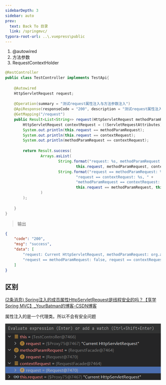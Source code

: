 ```yaml
---
sidebarDepth: 3
sidebar: auto
prev:
  text: Back To 目录
  link: /springmvc/
typora-root-url: ..\.vuepress\public
---
```




1. @autowired
2. 方法参数
3. RequestContextHolder



```java
@RestController
public class TestController implements TestApi{

    @Autowired
    HttpServletRequest request;

    @Operation(summary = "测试request属性注入与方法参数注入")
    @ApiResponse(responseCode = "200", description = "测试request属性注入与方法参数注入")
    @GetMapping("/request")
    public Result<List<String>> request(HttpServletRequest methodParamRequest){
        HttpServletRequest contextRequest = ((ServletRequestAttributes) RequestContextHolder.getRequestAttributes()).getRequest();
        System.out.println(this.request == methodParamRequest);
        System.out.println(this.request == contextRequest);
        System.out.println(methodParamRequest == contextRequest);

        return Result.success(
                Arrays.asList(
                        String.format("request: %s, methodParamRequest: %s, contextRequest: %s",
                                this.request, methodParamRequest, contextRequest),
                        String.format("request == methodParamRequest: %s, " +
                                "request == contextRequest: %s, " +
                                "methodParamRequest == contextRequest: %s",
                                this.request == methodParamRequest, this.request == contextRequest,methodParamRequest == contextRequest)
                )
        );

    }
}
```



> 输出

```json
{
    "code": "200",
    "msg": "success",
    "data": [
        "request: Current HttpServletRequest, methodParamRequest: org.apache.catalina.connector.RequestFacade@b41e134, contextRequest: org.apache.catalina.connector.RequestFacade@b41e134",
        "request == methodParamRequest: false, request == contextRequest: false, methodParamRequest == contextRequest: true"
    ]
}
```



## 区别

[(2条消息) Spring注入的成员属性HttpServletRequest是线程安全的吗？【享学Spring MVC】_YourBatman的博客-CSDN博客](https://blog.csdn.net/f641385712/article/details/104579949)

属性注入的是一个代理类。所以不会有安全问题

![image-20230523231151252](/images/springboot/image-20230523231151252.png)